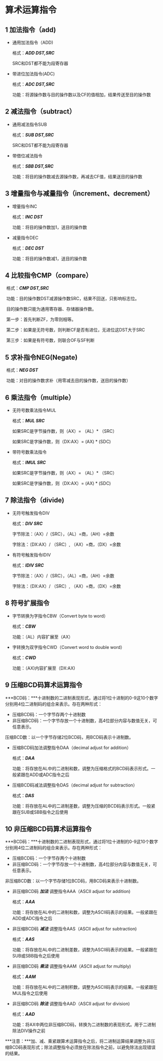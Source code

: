# 算术运算指令

## 1 加法指令（add)

- 通用加法指令（ADD)

  格式：***ADD DST,SRC***  

  SRC和DST都不能为段寄存器

- 带进位加法指令(ADC)

  格式：***ADC DST,SRC***

  功能：将源操作数与目的操作数以及CF的值相加，结果传送至目的操作数



## 2 减法指令（subtract）

- 通用减法指令SUB

  格式：***SUB DST,SRC***

  SRC和DST都不能为段寄存器

- 带借位减法指令

  格式：***SBB DST,SRC***

  功能：将目的操作数减去源操作数，再减去CF值，结果送目的操作数



## 3 增量指令与减量指令（increment、decrement）

- 增量指令INC

  格式：***INC DST***

  功能：将目的操作数加1，送目的操作数

- 减量指令DEC

  格式：***DEC DST***

  功能：将目的操作数减1，送目的操作数



## 4 比较指令CMP（compare）

​		格式：***CMP DST,SRC***

​		功能：目的操作数DST减源操作数SRC，结果不回送，只影响标志位。

​		目的操作数只能为通用寄存器、存储器操作数。

​		第一步：首先判断ZF，为零则相等。

​		第二步：如果是无符号数，则判断CF是否有进位，无进位这DST大于SRC

​		第三步：如果是有符号数，则联合OF与SF判断



## 5 求补指令NEG(Negate)

​		格式：***NEG DST***

​        功能：对目的操作数求补（用零减去目的操作数，送目的操作数）



## 6 乘法指令（multiple）

- 无符号数乘法指令MUL

  格式：***MUL SRC***

  如果SRC是字节操作数，则（AX）= （AL）* （SRC）

  如果SRC是字操作数，则（DX:AX）= (AX) * (SDC)

- 带符号数乘法指令

  格式：***IMUL SRC***

  如果SRC是字节操作数，则（AX）= （AL）* （SRC）

  如果SRC是字操作数，则（DX:AX）= (AX) * (SDC)



## 7 除法指令（divide)

- 无符号触发指令DIV

  格式：***DIV SRC***

  字节除法：（AX）/（SRC），（AL）=商，（AH）=余数

  字除法：（DX:AX）/ （SRC）,   （AX）=商，（DX）=余数

- 有符号触发指令IDIV

  格式：***IDIV SRC***

  字节除法：（AX）/（SRC），（AL）=商，（AH）=余数

  字除法：（DX:AX）/ （SRC）,   （AX）=商，（DX）=余数



## 8 符号扩展指令

- 字节转换为字指令CBW（Convert byte to word）

  格式：***CBW***

  功能：（AL）内容扩展至（AX）

- 字转换为双字指令CWD（Convert word to double word）

  格式：***CWD***

  功能：（AX)内容扩展至（DX:AX)



## 9 压缩BCD码算术运算指令

***BCD码：***十进制数的二进制表现形式，通过将1位十进制的0-9这10个数字分别用4位二进制码的组合来表示。存在两种形式：

- 压缩BCD码：一个字节存两个十进制数
- 非压缩BCD码：一个字节存放一个十进制数，高4位部分内容与数值无关，可任意表示。

压缩BCD数：以一个字节存储2位BCD码，用BCD码表示十进制数。

- 压缩BCD码加法调整指令DAA（decimal adjust for addition）

  格式：***DAA***

  功能：将存放在AL中的二进制和数，调整为压缩格式的BCD码表示形式。一般紧跟在ADD或ADC指令之后

- 压缩BCD码减法调整指令DAS（decimal adjust for subtraction）

  格式：***DAS***

  功能：将存放在AL中的二进制差数，调整为压缩的BCD码表示形式。一般紧跟在SUB或SBB指令之后使用



## 10 非压缩BCD码算术运算指令

***BCD码：***十进制数的二进制表现形式，通过将1位十进制的0-9这10个数字分别用4位二进制码的组合来表示。存在两种形式：

- 压缩BCD码：一个字节存两个十进制数
- 非压缩BCD码：一个字节存放一个十进制数，高4位部分内容与数值无关，可任意表示。

非压缩BCD数：以一个字节存储1位BCD码，用BCD码来表示十进制数。

- 非压缩BCD码 ***加法*** 调整指令AAA（ASCII adjust for addition)

  格式：***AAA***

  功能：将存放在AL中的二进制和数，调整为ASCII码表示的结果。一般紧跟在ADD或ADC指令之后

- 非压缩BCD码 ***减法*** 调整指令AAS（ASCII adjust for subtraction)

  格式：***AAS***

  功能：将存放在AL中的二进制差数，调整为ASCII码表示的结果。一般紧跟在SUB或SBB指令之后使用

- 非压缩BCD码 ***乘法*** 调整指令AAM（ASCII adjust for multiply)

  格式：***AAM***

  功能：将存放在AL中的二进制积数，调整为ASCII码表示的结果。一般紧跟在MUL指令之后使用

- 非压缩BCD码 ***除法*** 调整指令AAD（ASCII adjust for division)

  格式：***AAD***

  功能：将AX中两位非压缩BCD码，转换为二进制数的表现形式。用于二进制除法DIV操作之前

***注意：***加、减、乘紧跟算术运算指令之后，将二进制运算结果调整为非压缩BCD码表现形式；除法调整指令必须放在除法指令之前，以避免除法出现错误的结果。